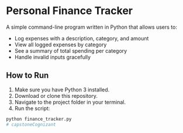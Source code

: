 # Personal Finance Tracker

A simple command-line program written in Python that allows users to:

- Log expenses with a description, category, and amount
- View all logged expenses by category
- See a summary of total spending per category
- Handle invalid inputs gracefully

## How to Run

1. Make sure you have Python 3 installed.
2. Download or clone this repository.
3. Navigate to the project folder in your terminal.
4. Run the script:

```bash
python finance_tracker.py
# capstoneCognizant
